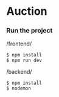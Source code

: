 # Auction

### Run the project

/frontend/

```
$ npm install
$ npm run dev
```

/backend/

```
$ npm install
$ nodemon
```
